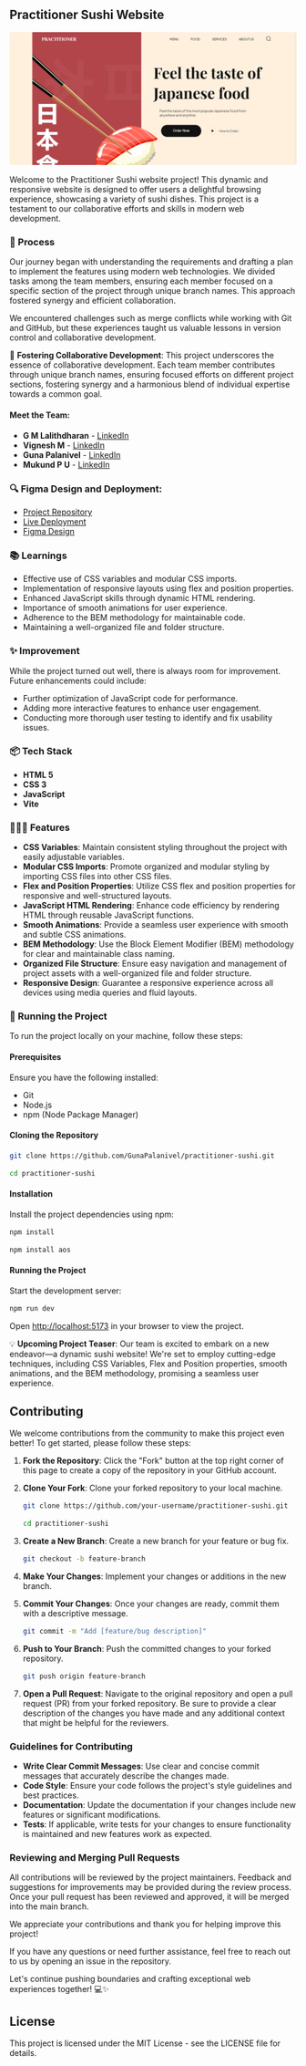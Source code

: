 ## Practitioner Sushi Website

![practitioner-home](./Screenshots/practitioner-home.png)

Welcome to the Practitioner Sushi website project! This dynamic and responsive website is designed to offer users a delightful browsing experience, showcasing a variety of sushi dishes. This project is a testament to our collaborative efforts and skills in modern web development.

### 💭 Process

Our journey began with understanding the requirements and drafting a plan to implement the features using modern web technologies. We divided tasks among the team members, ensuring each member focused on a specific section of the project through unique branch names. This approach fostered synergy and efficient collaboration.

We encountered challenges such as merge conflicts while working with Git and GitHub, but these experiences taught us valuable lessons in version control and collaborative development.

👥 **Fostering Collaborative Development**:
This project underscores the essence of collaborative development. Each team member contributes through unique branch names, ensuring focused efforts on different project sections, fostering synergy and a harmonious blend of individual expertise towards a common goal.

#### Meet the Team:

- **G M Lalithdharan** - [LinkedIn](https://www.linkedin.com/in/lalithdharan/)
- **Vignesh M** - [LinkedIn](https://www.linkedin.com/in/vignesh-m2004/)
- **Guna Palanivel** - [LinkedIn](https://www.linkedin.com/in/guna-palanivel/)
- **Mukund P U** - [LinkedIn](https://www.linkedin.com/in/mukund-p-u-42b74224a/)

### 🔍 Figma Design and Deployment:

- [Project Repository](https://github.com/GunaPalanivel/practitioner-sushi.git)
- [Live Deployment](https://practitioner-sushi.vercel.app/)
- [Figma Design](https://www.figma.com/design/DSil0rrsV0HRV0U9bKP39j/practitioner-sushi?node-id=0-1&t=lLVrzgLwvGVrfFMA-1)

### 📚 Learnings

- Effective use of CSS variables and modular CSS imports.
- Implementation of responsive layouts using flex and position properties.
- Enhanced JavaScript skills through dynamic HTML rendering.
- Importance of smooth animations for user experience.
- Adherence to the BEM methodology for maintainable code.
- Maintaining a well-organized file and folder structure.

### ✨ Improvement

While the project turned out well, there is always room for improvement. Future enhancements could include:

- Further optimization of JavaScript code for performance.
- Adding more interactive features to enhance user engagement.
- Conducting more thorough user testing to identify and fix usability issues.

### 📦 Tech Stack

- **HTML 5**
- **CSS 3**
- **JavaScript**
- **Vite**

### 👩🏽‍🍳 Features

- **CSS Variables**: Maintain consistent styling throughout the project with easily adjustable variables.
- **Modular CSS Imports**: Promote organized and modular styling by importing CSS files into other CSS files.
- **Flex and Position Properties**: Utilize CSS flex and position properties for responsive and well-structured layouts.
- **JavaScript HTML Rendering**: Enhance code efficiency by rendering HTML through reusable JavaScript functions.
- **Smooth Animations**: Provide a seamless user experience with smooth and subtle CSS animations.
- **BEM Methodology**: Use the Block Element Modifier (BEM) methodology for clear and maintainable class naming.
- **Organized File Structure**: Ensure easy navigation and management of project assets with a well-organized file and folder structure.
- **Responsive Design**: Guarantee a responsive experience across all devices using media queries and fluid layouts.

### 🚦 Running the Project

To run the project locally on your machine, follow these steps:

#### Prerequisites

Ensure you have the following installed:

- Git
- Node.js
- npm (Node Package Manager)

#### Cloning the Repository

```bash
git clone https://github.com/GunaPalanivel/practitioner-sushi.git
```

```bash
cd practitioner-sushi
```

#### Installation

Install the project dependencies using npm:

```bash
npm install
```

```bash
npm install aos
```

#### Running the Project

Start the development server:

```bash
npm run dev
```

Open [http://localhost:5173](http://localhost:5173) in your browser to view the project.

💡 **Upcoming Project Teaser**:
Our team is excited to embark on a new endeavor—a dynamic sushi website! We're set to employ cutting-edge techniques, including CSS Variables, Flex and Position properties, smooth animations, and the BEM methodology, promising a seamless user experience.

## Contributing

We welcome contributions from the community to make this project even better! To get started, please follow these steps:

1. **Fork the Repository**: Click the "Fork" button at the top right corner of this page to create a copy of the repository in your GitHub account.
2. **Clone Your Fork**: Clone your forked repository to your local machine.

   ```bash
   git clone https://github.com/your-username/practitioner-sushi.git
   ```

   ```bash
   cd practitioner-sushi
   ```

3. **Create a New Branch**: Create a new branch for your feature or bug fix.

   ```bash
   git checkout -b feature-branch
   ```

4. **Make Your Changes**: Implement your changes or additions in the new branch.

5. **Commit Your Changes**: Once your changes are ready, commit them with a descriptive message.

   ```bash
   git commit -m "Add [feature/bug description]"
   ```

6. **Push to Your Branch**: Push the committed changes to your forked repository.

   ```bash
   git push origin feature-branch
   ```

7. **Open a Pull Request**: Navigate to the original repository and open a pull request (PR) from your forked repository. Be sure to provide a clear description of the changes you have made and any additional context that might be helpful for the reviewers.

### Guidelines for Contributing

- **Write Clear Commit Messages**: Use clear and concise commit messages that accurately describe the changes made.
- **Code Style**: Ensure your code follows the project's style guidelines and best practices.
- **Documentation**: Update the documentation if your changes include new features or significant modifications.
- **Tests**: If applicable, write tests for your changes to ensure functionality is maintained and new features work as expected.

### Reviewing and Merging Pull Requests

All contributions will be reviewed by the project maintainers. Feedback and suggestions for improvements may be provided during the review process. Once your pull request has been reviewed and approved, it will be merged into the main branch.

We appreciate your contributions and thank you for helping improve this project!

If you have any questions or need further assistance, feel free to reach out to us by opening an issue in the repository.

Let's continue pushing boundaries and crafting exceptional web experiences together! 💻✨

## License

This project is licensed under the MIT License - see the LICENSE file for details.
